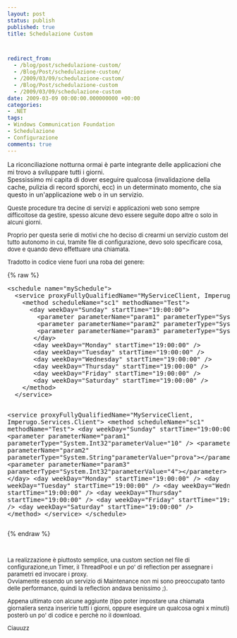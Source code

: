 ```yaml
---
layout: post
status: publish
published: true
title: Schedulazione Custom



redirect_from: 
  - /blog/post/schedulazione-custom/
  - /Blog/Post/schedulazione-custom/
  - /2009/03/09/schedulazione-custom/
  - /Blog/Post/schedulazione-custom
  - /2009/03/09/schedulazione-custom
date: 2009-03-09 00:00:00.000000000 +00:00
categories:
- .NET
tags:
- Windows Communication Foundation
- Schedulazione
- Configurazione
comments: true
---
```

<p>La riconciliazione notturna ormai &egrave; parte integrante delle applicazioni che mi trovo a sviluppare tutti i giorni.&nbsp;<br />
Spessissimo mi capita di dover eseguire qualcosa (invalidazione della cache, pulizia di record sporchi, ecc) in un determinato momento, che sia questo in un'applicazione web o in un servizio.</p>
<p style="font-size: small; ">Queste procedure tra decine di servizi e applicazioni web sono sempre difficoltose da gestire, spesso alcune devo essere seguite dopo altre o solo in alcuni giorni.</p>
<p style="font-size: small; ">Proprio per questa serie di motivi che ho deciso di crearmi un servizio custom del tutto autonomo in cui, tramite file di configurazione, devo solo specificare cosa, dove e quando devo effettuare una chiamata.</p>
<p style="font-size: small; ">Tradotto in codice viene fuori una roba del genere:</p>
{% raw %}<pre title="code" class="brush: csharp">
&lt;schedule name=&quot;mySchedule&quot;&gt; 
  &lt;service proxyFullyQualifiedName=&quot;MyServiceClient, Imperugo.Services.Client&quot;&gt; 
    &lt;method scheduleName=&quot;sc1&quot; methodName=&quot;Test&quot;&gt; 
      &lt;day weekDay=&quot;Sunday&quot; startTime=&quot;19:00:00&quot;&gt; 
        &lt;parameter parameterName=&quot;param1&quot; parameterType=&quot;System.Int32&quot;parameterValue=&quot;10&quot; /&gt; 
        &lt;parameter parameterName=&quot;param2&quot; parameterType=&quot;System.String&quot;parameterValue=&quot;prova&quot;&gt;&lt;/parameter&gt; 
        &lt;parameter parameterName=&quot;param3&quot; parameterType=&quot;System.Int32&quot;parameterValue=&quot;4&quot;&gt;&lt;/parameter&gt; 
       &lt;/day&gt; 
       &lt;day weekDay=&quot;Monday&quot; startTime=&quot;19:00:00&quot; /&gt; 
       &lt;day weekDay=&quot;Tuesday&quot; startTime=&quot;19:00:00&quot; /&gt; 
       &lt;day weekDay=&quot;Wednesday&quot; startTime=&quot;19:00:00&quot; /&gt; 
       &lt;day weekDay=&quot;Thursday&quot; startTime=&quot;19:00:00&quot; /&gt; 
       &lt;day weekDay=&quot;Friday&quot; startTime=&quot;19:00:00&quot; /&gt; 
       &lt;day weekDay=&quot;Saturday&quot; startTime=&quot;19:00:00&quot; /&gt; 
    &lt;/method&gt; 
  &lt;/service&gt;

   &lt;service proxyFullyQualifiedName=&quot;MyServiceClient, Imperugo.Services.Client&quot;&gt; 
    &lt;method scheduleName=&quot;sc1&quot; methodName=&quot;Test&quot;&gt; 
      &lt;day weekDay=&quot;Sunday&quot; startTime=&quot;19:00:00&quot;&gt; 
        &lt;parameter parameterName=&quot;param1&quot; parameterType=&quot;System.Int32&quot;parameterValue=&quot;10&quot; /&gt; 
        &lt;parameter parameterName=&quot;param2&quot; parameterType=&quot;System.String&quot;parameterValue=&quot;prova&quot;&gt;&lt;/parameter&gt; 
        &lt;parameter parameterName=&quot;param3&quot; parameterType=&quot;System.Int32&quot;parameterValue=&quot;4&quot;&gt;&lt;/parameter&gt; 
       &lt;/day&gt; 
       &lt;day weekDay=&quot;Monday&quot; startTime=&quot;19:00:00&quot; /&gt; 
       &lt;day weekDay=&quot;Tuesday&quot; startTime=&quot;19:00:00&quot; /&gt; 
       &lt;day weekDay=&quot;Wednesday&quot; startTime=&quot;19:00:00&quot; /&gt; 
       &lt;day weekDay=&quot;Thursday&quot; startTime=&quot;19:00:00&quot; /&gt; 
       &lt;day weekDay=&quot;Friday&quot; startTime=&quot;19:00:00&quot; /&gt; 
       &lt;day weekDay=&quot;Saturday&quot; startTime=&quot;19:00:00&quot; /&gt; 
    &lt;/method&gt; 
  &lt;/service&gt; 
&lt;/schedule&gt; </pre>{% endraw %}
<p style="font-size: small; ">&nbsp;</p>
<p style="font-size: small; ">La realizzazione &egrave; piuttosto semplice, una custom section nel file di configurazione,un Timer, il ThreadPool e un po' di reflection per assegnare i parametri ed invocare i proxy.&nbsp;<br />
Ovviamente essendo un servizio di Maintenance non mi sono preoccupato tanto delle performance, quindi la reflection andava benissimo ;).</p>
<p style="font-size: small; ">Appena ultimato con alcune aggiunte (tipo poter impostare una chiamata giornaliera senza inseririe tutti i giorni, oppure eseguire un qualcosa ogni x minuti) poster&ograve; un po' di codice e perch&egrave; no il download.</p>
<p style="font-size: small; ">Ciauuzz</p>
